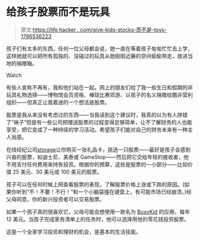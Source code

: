 # 给孩子股票而不是玩具

> 原文:[https://life hacker . com/give-kids-stocks-而不是-toys-1796536223](https://lifehacker.com/give-kids-stocks-instead-of-toys-1796536223)

孩子们有太多的东西，任何一位父母都会说，她一直在等着孩子匆匆忙忙去上学，这样她就可以把所有孤独的、没碰过的玩具从她刚刚近藤的空间偷偷带走，放进当地的捐赠箱。

Watch

有些人宣称不再有，我和他们站在一起。网上的朋友们给了我一些生日和假期的非玩具礼物选择——博物馆会员资格、棒球比赛郊游、以孩子的名义捐赠给酷非营利组织——但真正让我着迷的一个想法是股票。

股票是我从来没有考虑过的东西——当我读到这个建议时，我真的以为有人拼错了“袜子”但是有一些公司把赠送股票的过程变得足够简单，让不了解财务的人也能享受，把它变成了一种持续的学习活动。希望孩子们能对自己的财务未来有一种主人翁感。

在线经纪公司[storage](https://www.stockpile.com/)让你购买一张礼品卡，挑选一只股票——最好是孩子会感到兴奋的股票，如迪士尼、美泰或 GameStop——然后把它交给年轻的接收者，他不用支付任何费用来持有投资。根据你的预算，这些是股票的一小部分——比如价值 25 美元、50 美元或 100 美元的股票。

孩子可以在任何时候上网查看股票的表现，了解股票价格上涨或下跌的原因。(如果你听到“不！不要！不行！”和一个小脑袋撞在键盘上，有可能市场已经崩溃。)经父母同意，你的新兴投资者可以交易股票。

如果一个孩子真的很喜欢它，父母可能会想使用一款名为 [BusyKid](http://busykid.com/) 的应用，每年 12 美元。当孩子完成家务清单上的任务时，他可以选择用他的零花钱投资股票。

这是一个全家学习投资和理财的机会，是基本的生活技能。